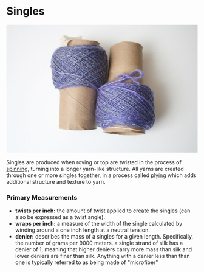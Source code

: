 # Singles

![](../.gitbook/assets/3299380830_e09f66db1c_k%20%281%29.jpg)

Singles are produced when roving or top are twisted in the process of [spinning](), turning into a longer yarn-like structure. All yarns are created through one or more singles together, in a process called [plying]() which adds additional structure and texture to yarn.

### **Primary Measurements**

* **twists per inch:** the amount of twist applied to create the singles \(can also be expressed as a twist angle\). 
* **wraps per inch:** a measure of the width of the single calculated by winding around a one inch length at a neutral tension. 
* **denier:** describes the mass of a singles for a given length. Specifically, the number of grams per 9000 meters. a single strand of silk has a denier of 1, meaning that higher deniers carry more mass than silk and lower deniers are finer than silk. Anything with a denier less than than one is typically referred to as being made of "microfiber"

